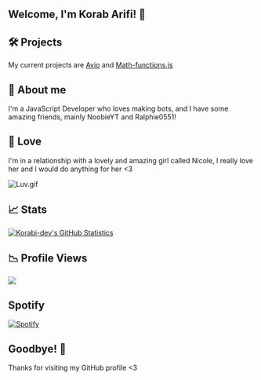## Welcome, I'm Korab Arifi! 👋

## 🛠️ Projects
My current projects are [Avio](https://github.com/Korabi-dev/AvioDev) and [Math-functions.js](https://github.com/Korabi-dev/Math-functions.js)

## 📜 About me 
I'm a JavaScript Developer who loves making bots, and I have some amazing friends, mainly NoobieYT and Ralphie0551!

## 💖 Love
I'm in a relationship with a lovely and amazing girl called Nicole, I really love her and I would do anything for her <3

<img src="https://i.pinimg.com/originals/24/5a/82/245a82a1721047c5bc0a9fec89b26802.gif" alt ="Luv.gif">

## 📈 Stats
[![Korabi-dev's GitHub Statistics](https://github-readme-stats.vercel.app/api?username=Korabi-dev&theme=dark&show_icons=true)](https://www.youtube.com/watch?v=dQw4w9WgXcQ)

## 📉 Profile Views
![](https://camo.githubusercontent.com/f9751c6e4a7f62a575c1b7b4e21c2695057a011a83c20522045179041f43269b/68747470733a2f2f6b6f6d617265762e636f6d2f67687076632f3f757365726e616d653d4d696c6f313233343539)

## Spotify
[![Spotify](https://novatorem-kappa-gold.vercel.app/api/spotify)]()

## Goodbye! 👋
Thanks for visiting my GitHub profile <3
